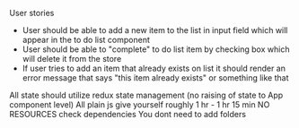 User stories

 - User should be able to add a new item to the list in input field which will appear in the to do list component
 - User should be able to "complete" to do list item by checking box which will delete it from the store
 - If user tries to add an item that already exists on list it should render an error message that says "this item already exists" or something like that

 All state should utilize redux state management (no raising of state to App component level)
 All plain js
 give yourself roughly 1 hr - 1 hr 15 min
 NO RESOURCES
 check dependencies
 You dont need to add folders
